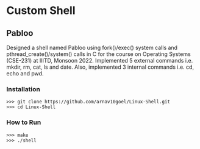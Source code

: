 # Custom Shell 
## Pabloo

Designed a shell named Pabloo using fork()/exec() system calls and pthread_create()/system() calls in C for the course on Operating Systems (CSE-231) at IIITD, Monsoon 2022. Implemented 5 external commands i.e. mkdir, rm, cat, ls and date. Also, implemented 3 internal commands i.e. cd, echo and pwd.


### Installation

    >>> git clone https://github.com/arnav10goel/Linux-Shell.git
    >>> cd Linux-Shell
### How to Run

    >>> make
    >>> ./shell
